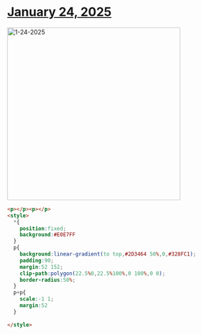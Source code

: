 # [January 24, 2025](https://cssbattle.dev/play/q2Ig5mxx6sjlLe3bCSm2)

<img src="https://firebasestorage.googleapis.com/v0/b/cssbattleapp.appspot.com/o/user%2Fe6YbeBahWNPT7VpE2rE2p85byxa2%2Ftargets%2Ftarget_OLQAaCg@2x.png?alt=media" width="400" alt="1-24-2025" />

```html
<p></p><p></p>
<style>
  *{
    position:fixed;
    background:#E0E7FF
  }
  p{
    background:linear-gradient(to top,#2D3464 50%,0,#328FC1);
    padding:90;
    margin:52 152;
    clip-path:polygon(22.5%0,22.5%100%,0 100%,0 0);
    border-radius:50%;
  }
  p+p{
    scale:-1 1;
    margin:52
  }
  
</style>
```
